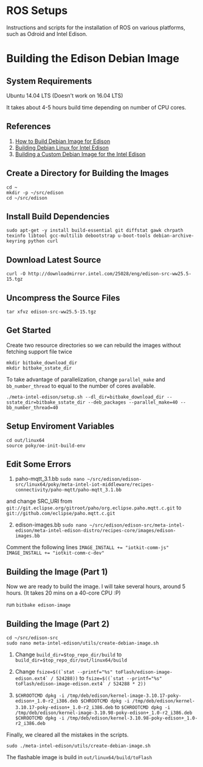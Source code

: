 # ROS Setups

Instructions and scripts for the installation of ROS on various platforms, such as Odroid and Intel Edison.

# Building the Edison Debian Image

## System Requirements

Ubuntu 14.04 LTS (Doesn't work on 16.04 LTS)

It takes about 4-5 hours build time depending on number of CPU cores.

## References

1. [How to Build Debian Image for Edison](https://communities.intel.com/thread/110217 "Intel")
2. [Building Debian Linux for Intel Edison](http://www.hackgnar.com/2016/02/building-debian-linux-for-intel-edison.html "Hackgnar")
3. [Building a Custom Debian Image for the Intel Edison](https://jakehewitt.github.io/custom-edison-image/ "JakeHewitt")

## Create a Directory for Building the Images

`cd ~`  
`mkdir -p ~/src/edison`  
`cd ~/src/edison`  

## Install Build Dependencies

`sudo apt-get -y install build-essential git diffstat gawk chrpath texinfo libtool gcc-multilib debootstrap u-boot-tools debian-archive-keyring python curl`

## Download Latest Source

`curl -O http://downloadmirror.intel.com/25028/eng/edison-src-ww25.5-15.tgz`

## Uncompress the Source Files

`tar xfvz edison-src-ww25.5-15.tgz`

## Get Started

Create two resource directories so we can rebuild the images without fetching support file twice

`mkdir bitbake_download_dir`  
`mkdir bitbake_sstate_dir`  

To take advantage of parallelization, change `parallel_make` and `bb_number_thread` to equal to the number of cores available.

`./meta-intel-edison/setup.sh --dl_dir=bitbake_download_dir --sstate_dir=bitbake_sstate_dir --deb_packages --parallel_make=40 --bb_number_thread=40`

## Setup Enviroment Variables

`cd out/linux64`  
`source poky/oe-init-build-env`  

## Edit Some Errors

1. paho-mqtt_3.1.bb
`sudo nano ~/src/edison/edison-src/linux64/poky/meta-intel-iot-middleware/recipes-connectivity/paho-mqtt/paho-mqtt_3.1.bb`  

and change SRC_URI from `git://git.eclipse.org/gitroot/paho/org.eclipse.paho.mqtt.c.git` to `git://github.com/eclipse/paho.mqtt.c.git`  

2. edison-images.bb
`sudo nano ~/src/edison/edison-src/meta-intel-edison/meta-intel-edison-distro/recipes-core/images/edison-images.bb`

Comment the following lines
`IMAGE_INSTALL += "iotkit-comm-js"`  
`IMAGE_INSTALL += "iotkit-comm-c-dev"`  


## Building the Image (Part 1)

Now we are ready to build the image. I will take several hours, around 5 hours. (It takes 20 mins on a 40-core CPU :P)

run `bitbake edison-image`

## Building the Image (Part 2)

`cd ~/src/edison-src`  
`sudo nano meta-intel-edison/utils/create-debian-image.sh`  

1. Change `build_dir=$top_repo_dir/build` to `build_dir=$top_repo_dir/out/linux64/build  `

2. Change ``fsize=$((`stat --printf="%s" toFlash/edison-image-edison.ext4` / 524288))`` to ``fsize=$((`stat --printf="%s" toFlash/edison-image-edison.ext4` / 524288 * 2)) ``

3. `$CHROOTCMD dpkg -i /tmp/deb/edison/kernel-image-3.10.17-poky-edison+_1.0-r2_i386.deb
$CHROOTCMD dpkg -i /tmp/deb/edison/kernel-3.10.17-poky-edison+_1.0-r2_i386.deb` to `$CHROOTCMD dpkg -i /tmp/deb/edison/kernel-image-3.10.98-poky-edison+_1.0-r2_i386.deb
$CHROOTCMD dpkg -i /tmp/deb/edison/kernel-3.10.98-poky-edison+_1.0-r2_i386.deb`

Finally, we cleared all the mistakes in the scripts.

`sudo ./meta-intel-edison/utils/create-debian-image.sh`

The flashable image is build in `out/linux64/build/toFlash`
